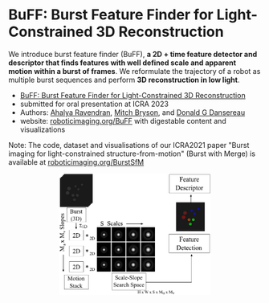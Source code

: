 # BuFF: Burst Feature Finder for Light-Constrained 3D Reconstruction

We introduce burst feature finder (BuFF), **a 2D + time feature detector and descriptor that finds features with well defined scale and apparent motion within a burst of frames**. We reformulate the trajectory of a robot as multiple burst sequences and perform **3D reconstruction in low light**.

- [BuFF: Burst Feature Finder for Light-Constrained 3D Reconstruction](https://roboticimaging.org/Papers/ravendran2022burstfeatures.pdf)
- submitted for oral presentation at ICRA 2023
- Authors: [Ahalya Ravendran](ahalyaravendran.com/), [Mitch Bryson](https://scholar.google.com.au/citations?user=yIFgUxwAAAAJ&hl=en/)\, and [Donald G Dansereau](https://roboticimaging.org/)
- website: [roboticimaging.org/BuFF](https://roboticimaging.org/Projects/BuFF/) with digestable content and visualizations

Note: The code, dataset and visualisations of our ICRA2021 paper "Burst imaging for light-constrained structure-from-motion" (Burst with Merge) is available at [roboticimaging.org/BurstSfM](https://roboticimaging.org/Projects/BurstSfM/)

<p align="center">
  <a href="https://github.com/RoboticImaging/BuFF/"><img src="assets/BuFF_architecture.pdf" width="60%"/></a>
</p>
